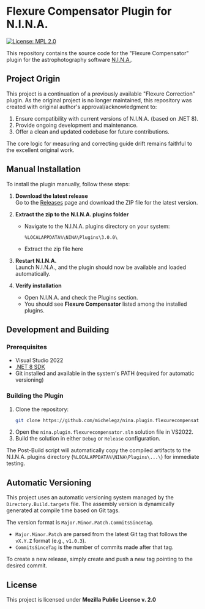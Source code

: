 ﻿# Flexure Compensator Plugin for N.I.N.A.

[![License: MPL 2.0](https://img.shields.io/badge/License-MPL%202.0-brightgreen.svg)](https://opensource.org/licenses/MPL-2.0)

This repository contains the source code for the "Flexure Compensator" plugin for the astrophotography software [N.I.N.A.](https://nighttime-imaging.eu/).

## Project Origin

This project is a continuation of a previously available "Flexure Correction" plugin. As the original project is no longer maintained, this repository was created with original author's approval/acknowledgment to:

1.  Ensure compatibility with current versions of N.I.N.A. (based on .NET 8).
2.  Provide ongoing development and maintenance.
3.  Offer a clean and updated codebase for future contributions.

The core logic for measuring and correcting guide drift remains faithful to the excellent original work.

## Manual Installation

To install the plugin manually, follow these steps:

1. **Download the latest release**  
   Go to the [Releases](https://github.com/michelegz/nina.plugin.flexurecompensator/releases) page and download the ZIP file for the latest version.

2. **Extract the zip to the N.I.N.A. plugins folder**  
   - Navigate to the N.I.N.A. plugins directory on your system:
     ```
     %LOCALAPPDATA%\NINA\Plugins\3.0.0\
     ```
   - Extract the zip file here

3. **Restart N.I.N.A.**  
   Launch N.I.N.A., and the plugin should now be available and loaded automatically.

4. **Verify installation**  
   - Open N.I.N.A. and check the Plugins section.  
   - You should see **Flexure Compensator** listed among the installed plugins.


## Development and Building

### Prerequisites

*   Visual Studio 2022
*   [.NET 8 SDK](https://dotnet.microsoft.com/download/dotnet/8.0)
*   Git installed and available in the system's PATH (required for automatic versioning)

### Building the Plugin

1.  Clone the repository:
    ```sh
    git clone https://github.com/michelegz/nina.plugin.flexurecompensator.git
    ```
2.  Open the `nina.plugin.flexurecompensator.sln` solution file in VS2022.
3.  Build the solution in either `Debug` or `Release` configuration.

The Post-Build script will automatically copy the compiled artifacts to the N.I.N.A. plugins directory (`%LOCALAPPDATA%\NINA\Plugins\...\`) for immediate testing.

## Automatic Versioning

This project uses an automatic versioning system managed by the `Directory.Build.targets` file. The assembly version is dynamically generated at compile time based on Git tags.

The version format is `Major.Minor.Patch.CommitsSinceTag`.

*   `Major.Minor.Patch` are parsed from the latest Git tag that follows the `vX.Y.Z` format (e.g., `v1.0.3`).
*   `CommitsSinceTag` is the number of commits made after that tag.

To create a new release, simply create and push a new tag pointing to the desired commit.

## License

This project is licensed under **Mozilla Public License v. 2.0**